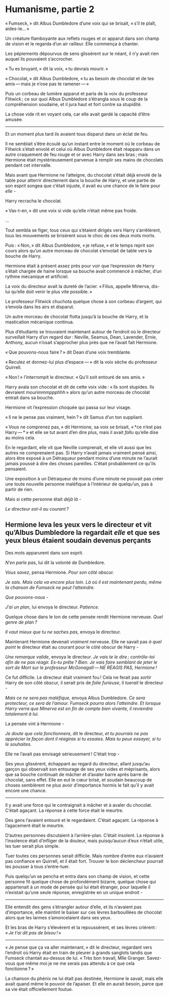 # Humanisme, partie 2


« Fumseck, » dit Albus Dumbledore d’une voix qui se brisait, « s’il te
plaît, aides-le… »

Un créature flamboyante aux reflets rouges et or apparut dans son champ
de vision et le regarda d’un air railleur. Elle commença à chanter.

Les pépiements dépourvus de sens glissèrent sur le néant, il n’y avait
rien auquel ils pouvaient s’accrocher.

« Tu es bruyant, » dit la voix, « tu devrais mourir. »

« Chocolat, » dit Albus Dumbledore, « tu as besoin de chocolat et de tes
amis — mais je n’ose pas te ramener — »

Puis un corbeau de lumière apparut et parla de la voix du professeur
Flitwick ; ce sur quoi Albus Dumbledore s’étrangla sous le coup de la
compréhension soudaine, et il jura haut et fort contre sa stupidité.

La chose vide rit en voyant cela, car elle avait gardé la capacité
d’être amusée.



------------------------------------------------------------------------



Et un moment plus tard ils avaient tous disparut dans un éclat de feu.

Il ne semblait s’être écoulé qu’un instant entre le moment où le corbeau
de Flitwick s’était envolé et celui où Albus Dumbledore était réapparu
dans un autre craquement de feu rouge et or avec Harry dans ses bras ;
mais Hermione était mystérieusement parvenue à remplir ses mains de
chocolats pendant cet intervalle.

Mais avant que Hermione ne l’atteigne, du chocolat s’était déjà envolé
de la table pour atterrir directement dans la bouche de Harry, et une
partie de son esprit songea que c’était injuste, *il* avait eu une
chance de le faire pour *elle* -

Harry recracha le chocolat.

« Vas-t-en, » dit une voix si vide qu’elle n’était même pas froide.

…

Tout sembla se figer, tous ceux qui s’étaient dirigés vers Harry
s’arrêtèrent, tous les mouvements se brisèrent sous le choc de ces deux
mots morts.

Puis : « Non, » dit Albus Dumbledore, « je refuse, » et le temps reprit son
cours alors qu’un autre morceau de chocolat s’envolait de table vers la
bouche de Harry.

Hermione était à présent assez près pour voir que l’expression de Harry
s’était chargée de haine lorsque sa bouche avait commencé à mâcher, d’un
rythme mécanique et artificiel.

La voix du directeur avait la dureté de l’acier. « Filius, appelle
Minerva, dis-lui qu’elle doit venir le plus vite possible. »

Le professeur Flitwick chuchota quelque chose à son corbeau d’argent,
qui s’envola dans les airs et disparut.

Un autre morceau de chocolat flotta jusqu’à la bouche de Harry, et la
mastication mécanique continua.

Plus d’étudiants se trouvaient maintenant autour de l’endroit où le
directeur surveillait Harry d’un regard dur : Neville, Seamus, Dean,
Lavender, Ernie, Anthony, aucun n’osait s’approcher plus près que ne
l’avait fait Hermione.

« Que pouvons-nous faire ? » dit Dean d’une voix tremblante.

« Reculez et donnez-lui plus d’espace — » dit la voix sèche du professeur
Quirrell.

« Non ! » l’interrompit le directeur. « Qu’il soit entouré de ses amis. »

Harry avala son chocolat et dit de cette voix vide : « Ils sont stupides.
Ils devraient mouri*mmmppphhh* » alors qu’un autre morceau de chocolat
entrait dans sa bouche.

Hermione vit l’expression choquée qui passa sur leur visage.

« Il ne le pense pas vraiment, hein ? » dit Samus d’un ton suppliant.

« Vous ne comprenez pas, » dit Hermione, sa voix se brisait, « *ce n’est
pas Harry — * » et elle se tut avant d’en dire plus, mais il avait *fallu*
qu’elle dise au moins cela.

En le regardant, elle vit que Neville comprenait, et elle vit aussi que
les autres ne comprenaient pas. Si Harry n’avait jamais vraiment pensé
ainsi, alors être exposé à un Détraqueur pendant moins d’une minute ne
l’aurait jamais poussé à dire des choses pareilles. C’était probablement
ce qu’ils pensaient.

Une exposition à un Détraqueur de moins d’une minute ne pouvait pas
créer une toute nouvelle personne maléfique à l’intérieur de quelqu’un,
pas à partir de rien.

Mais si cette personne était *déjà là -*

*Le directeur est-il au courant ?*

Hermione leva les yeux vers le directeur et vit qu’Albus Dumbledore la
regardait *elle* et que ses yeux bleus étaient soudain devenus perçants
-

Des mots apparurent dans son esprit.

*N’en parle pas*, lui dit la volonté de Dumbledore.

*Vous savez*, pensa Hermione. *Pour son côté obscur.*

*Je sais. Mais cela va encore plus loin. Là où il est maintenant perdu,
même la chanson de Fumseck ne peut l’atteindre.*

*Que pouvons-nous -*

*J’ai un plan*, lui envoya le directeur. *Patience.*

Quelque chose dans le ton de cette pensée rendit Hermione nerveuse.
*Quel genre de plan ?*

*Il vaut mieux que tu ne saches pas*, envoya le directeur.

Maintenant Hermione devenait *vraiment* nerveuse. Elle ne savait pas *à
quel point* le directeur était au courant pour le côté obscur de Harry -

*Une remarque valide*, envoya le directeur. *Je vais te le dire ;
contrôle-toi afin de ne pas réagir. Es-tu prête ? Bien. Je vais faire
semblant de jeter le sort de Mort sur le professeur McGonagall — NE
RÉAGIS PAS, Hermione !*

Ce fut difficile. Le directeur était vraiment fou ! Cela ne ferait pas
*sortir* Harry de son côté obscur, il serait pris de *folie furieuse*,
il *tuerait* le directeur -

*Mais ce ne sera pas maléfique*, envoya Albus Dumbledore. *Ce sera
protecteur, ce sera de l’amour. Fumseck pourra alors l’atteindre. Et
lorsque Harry verra que Minerva est en fin de compte bien vivante, il
reviendra totalement à lui.*

La pensée vint à Hermione -

*Je doute que cela fonctionnera*, dit le directeur, *et tu pourrais ne
pas apprécier la façon dont il réagiras si tu essaies. Mais tu peux
essayer, si tu le souhaites.*

Elle ne l’avait pas envisagé sérieusement ! C’était trop -

Ses yeux glissèrent, échappant au regard du directeur, allant jusqu’au
garçon qui observait son entourage de ses yeux vides et méprisants,
alors que sa bouche continuait de mâcher et d’avaler barre après barre
de chocolat, sans effet. Elle en eut le cœur brisé, et soudain beaucoup
de choses semblèrent ne plus avoir d’importance hormis le fait qu’il y
avait encore une chance.



------------------------------------------------------------------------



Il y avait une force qui le contraignait à mâcher et à avaler du
chocolat. C’était agaçant. La réponse à cette force était le meurtre.

Des gens l’avaient entouré et le regardaient. C’était agaçant. La
réponse à l’agacement était le meurtre.

D’autres personnes discutaient à l’arrière-plan. C’était insolent. La
réponse à l’insolence était d’infliger de la douleur, mais puisqu’aucun
d’eux n’était utile, les tuer serait plus simple.

Tuer toutes ces personnes serait difficile. Mais nombre d’entre eux
n’avaient pas confiance en Quirrell, et il était fort. Trouver le bon
déclencheur pourrait les pousser à tous s’entre-tuer.

Puis quelqu’un se pencha et entra dans son champ de vision, et cette
personne fit quelque chose de profondément bizarre, quelque chose qui
appartenait à un mode de pensée qui lui était étranger, pour laquelle il
n’existait qu’une seule réponse, enregistrée en un unique endroit -



------------------------------------------------------------------------



Elle entendit des gens s’étrangler autour d’elle, et ils n’avaient pas
d’importance, elle maintint le baiser sur ces lèvres barbouillées de
chocolat alors que les larmes s’amoncelaient dans ses yeux.

Et les bras de Harry s’élevèrent et la repoussèrent, et ses lèvres
crièrent : « *Je t’ai dit pas de bisou !* »



------------------------------------------------------------------------



« Je pense que ça va aller maintenant, » dit le directeur, regardant vers
l’endroit où Harry était en train de pleurer à grands sanglots tandis
que Fumseck chantait au-dessus de lui. « Très bon travail, Mlle Granger.
Savez-vous que même moi je ne me serais pas attendu à ce que cela
fonctionne ? »

La chanson du phénix ne lui était pas destinée, Hermione le savait, mais
elle avait quand même le pouvoir de l’apaiser. Et elle en aurait besoin,
parce que sa vie était officiellement foutue.


